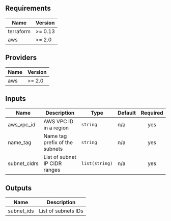 ## Requirements

| Name | Version |
|------|---------|
| terraform | >= 0.13 |
| aws | >= 2.0 |

## Providers

| Name | Version |
|------|---------|
| aws | >= 2.0 |

## Inputs

| Name | Description | Type | Default | Required |
|------|-------------|------|---------|:--------:|
| aws\_vpc\_id | AWS VPC ID in a region | `string` | n/a | yes |
| name\_tag | Name tag prefix of the subnets | `string` | n/a | yes |
| subnet\_cidrs | List of subnet IP CIDR ranges | `list(string)` | n/a | yes |

## Outputs

| Name | Description |
|------|-------------|
| subnet\_ids | List of subnets IDs |

